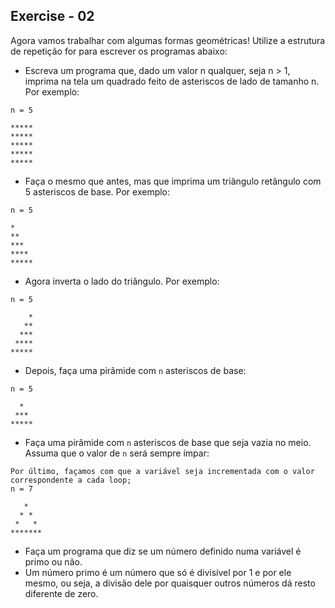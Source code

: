 ## Exercise - 02

Agora vamos trabalhar com algumas formas geométricas! Utilize a estrutura de repetição for para escrever os programas abaixo:

- Escreva um programa que, dado um valor n qualquer, seja n > 1, imprima na tela um quadrado feito de asteriscos de lado de tamanho n. Por exemplo:

```
n = 5

*****
*****
*****
*****
*****
```

- Faça o mesmo que antes, mas que imprima um triângulo retângulo com 5 asteriscos de base. Por exemplo:

```
n = 5

*
**
***
****
*****
```

- Agora inverta o lado do triângulo. Por exemplo:

```
n = 5

    *
   **
  ***
 ****
*****
```

- Depois, faça uma pirâmide com `n` asteriscos de base:

```
n = 5

  *
 ***
*****
```

- Faça uma pirâmide com `n` asteriscos de base que seja vazia no meio. Assuma que o valor de `n` será sempre ímpar:

```
Por último, façamos com que a variável seja incrementada com o valor correspondente a cada loop;
n = 7

   *
  * *
 *   *
*******
```

- Faça um programa que diz se um número definido numa variável é primo ou não.
- Um número primo é um número que só é divisível por 1 e por ele mesmo, ou seja, a divisão dele por quaisquer outros números dá resto diferente de zero.
